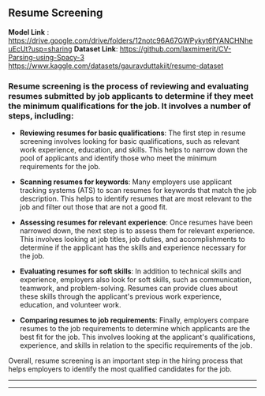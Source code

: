 ## **Resume Screening**

**Model Link** : https://drive.google.com/drive/folders/12notc96A67GWPykyt6fYANCHNheuEcUt?usp=sharing
**Dataset Link**: https://github.com/laxmimerit/CV-Parsing-using-Spacy-3 https://www.kaggle.com/datasets/gauravduttakiit/resume-dataset

### **Resume screening** is the process of reviewing and evaluating resumes submitted by job applicants to determine if they meet the minimum qualifications for the job. It involves a number of steps, including:

* **Reviewing resumes for basic qualifications**: The first step in resume screening involves looking for basic qualifications, such as relevant work experience, education, and skills. This helps to narrow down the pool of applicants and identify those who meet the minimum requirements for the job.

* **Scanning resumes for keywords**: Many employers use applicant tracking systems (ATS) to scan resumes for keywords that match the job description. This helps to identify resumes that are most relevant to the job and filter out those that are not a good fit.

* **Assessing resumes for relevant experience**: Once resumes have been narrowed down, the next step is to assess them for relevant experience. This involves looking at job titles, job duties, and accomplishments to determine if the applicant has the skills and experience necessary for the job.

* **Evaluating resumes for soft skills**: In addition to technical skills and experience, employers also look for soft skills, such as communication, teamwork, and problem-solving. Resumes can provide clues about these skills through the applicant's previous work experience, education, and volunteer work.

* **Comparing resumes to job requirements**: Finally, employers compare resumes to the job requirements to determine which applicants are the best fit for the job. This involves looking at the applicant's qualifications, experience, and skills in relation to the specific requirements of the job.

Overall, resume screening is an important step in the hiring process that helps employers to identify the most qualified candidates for the job.

***
***